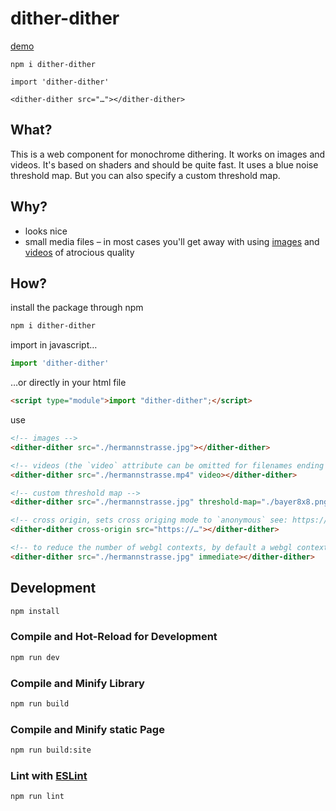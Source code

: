# dither-dither

[demo](https://fidelthomet.github.io/dither-dither/)

`npm i dither-dither`

`import 'dither-dither'`

`<dither-dither src="…"></dither-dither>`

## What?
This is a web component for monochrome dithering. It works on images and videos. It's based on shaders and should be quite fast. It uses a blue noise threshold map. But you can also specify a custom threshold map.

## Why?
- looks nice
- small media files – in most cases you'll get away with using [images](https://github.com/fidelthomet/dither-dither/blob/main/public/hermannstrasse.jpg) and [videos](https://github.com/fidelthomet/dither-dither/blob/main/public/hermannstrasse.mp4) of atrocious quality

## How?
install the package through npm
```sh
npm i dither-dither
```

import in javascript…
```js
import 'dither-dither'
```
…or directly in your html file
```html
<script type="module">import "dither-dither";</script>
```

use
```html
<!-- images -->
<dither-dither src="./hermannstrasse.jpg"></dither-dither>

<!-- videos (the `video` attribute can be omitted for filenames ending in .mp4, .webm, .ogg) -->
<dither-dither src="./hermannstrasse.mp4" video></dither-dither>

<!-- custom threshold map -->
<dither-dither src="./hermannstrasse.jpg" threshold-map="./bayer8x8.png"></dither-dither>

<!-- cross origin, sets cross origing mode to `anonymous` see: https://developer.mozilla.org/en-US/docs/Web/API/HTMLMediaElement/crossOrigin -->
<dither-dither cross-origin src="https://…"></dither-dither>

<!-- to reduce the number of webgl contexts, by default a webgl context is only created once the element is in the viewport. to disable that behaviour set the `immediate` attribute -->
<dither-dither src="./hermannstrasse.jpg" immediate></dither-dither>
```


## Development

```sh
npm install
```

### Compile and Hot-Reload for Development

```sh
npm run dev
```

### Compile and Minify Library

```sh
npm run build
```

### Compile and Minify static Page

```sh
npm run build:site
```

### Lint with [ESLint](https://eslint.org/)

```sh
npm run lint
```
